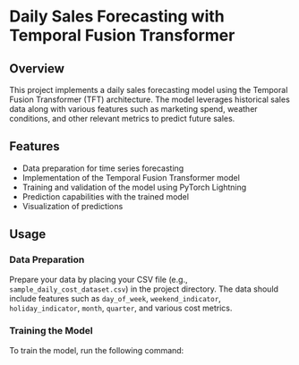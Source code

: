 # Daily Sales Forecasting with Temporal Fusion Transformer

## Overview

This project implements a daily sales forecasting model using the Temporal Fusion Transformer (TFT) architecture. The model leverages historical sales data along with various features such as marketing spend, weather conditions, and other relevant metrics to predict future sales.

## Features

- Data preparation for time series forecasting
- Implementation of the Temporal Fusion Transformer model
- Training and validation of the model using PyTorch Lightning
- Prediction capabilities with the trained model
- Visualization of predictions



## Usage

### Data Preparation

Prepare your data by placing your CSV file (e.g., `sample_daily_cost_dataset.csv`) in the project directory. The data should include features such as `day_of_week`, `weekend_indicator`, `holiday_indicator`, `month`, `quarter`, and various cost metrics.

### Training the Model

To train the model, run the following command:
